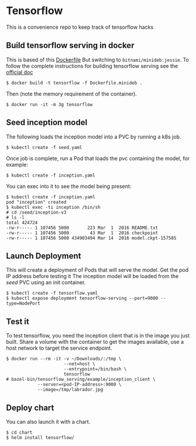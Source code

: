 # Tensorflow

This is a convenience repo to keep track of tensorflow hacks

## Build tensorflow serving in docker

This is based of this [Dockerfile](https://github.com/tensorflow/serving/blob/master/tensorflow_serving/tools/docker/Dockerfile.devel)
But switching to `bitnami/minideb:jessie`. To follow the complete instructions for building tensorflow serving see the [official doc](http://tensorflow.github.io/serving/serving_inception)

```
$ docker build -t tensorflow -f Dockerfile.minideb .
```

Then (note the memory requirement of the container).

```
$ docker run -it -m 3g tensorflow
```

## Seed inception model

The following loads the inception model into a PVC by running a k8s job.

```
$ kubectl create -f seed.yaml
```

Once job is complete, run a Pod that loads the pvc containing the model, for example:

```
$ kubectl create -f inception.yaml
```

You can exec into it to see the model being present:

```
$ kubectl create -f inception.yaml
pod "inception" created
$ kubectl exec -ti inception /bin/sh
# cd /seed/inception-v3
# ls -l
total 424724
-rw-r----- 1 107456 5000       223 Mar  1  2016 README.txt
-rw-r----- 1 107456 5000        43 Mar  1  2016 checkpoint
-rw-r----- 1 107456 5000 434903494 Mar 14  2016 model.ckpt-157585
```

## Launch Deployment

This will create a deployment of Pods that will serve the model. Get the pod IP address before testing it
The inception model will be loaded from the _seed_ PVC using an init container.

```
$ kubectl create -f tensorflow.yaml
$ kubectl expose deployment tensorflow-serving --port=9000 --type=NodePort
```

## Test it

To test tensorflow, you need the inception client that is in the image you just built. Share a volume with the container to get the images available, use a host network to target the service endpoint.

```
$ docker run --rm -it -v ~/Downloads/:/tmp \
                      --net=host \
                      --entrypoint=/bin/bash \
                      tensorflow
# bazel-bin/tensorflow_serving/example/inception_client \
            --server=<pod-IP-address>:9000 \
            --image=/tmp/labrador.jpg
```

## Deploy chart

You can also launch it with a chart.

```
$ cd chart
$ helm install tensorflow/
```
